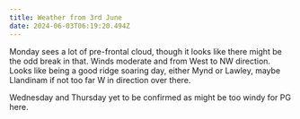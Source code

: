 ```yaml
---
title: Weather from 3rd June
date: 2024-06-03T06:19:20.494Z
---
```

Monday sees a lot of pre-frontal cloud, though it looks like there might be the odd break in that.  Winds moderate and from West to NW direction.  Looks like being a good ridge soaring day, either Mynd or Lawley, maybe Llandinam if not too far W in direction over there.

Wednesday and Thursday yet to be confirmed as might be too windy for PG here.